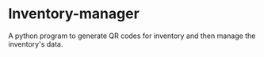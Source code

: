 # Inventory-manager
 A python program to generate QR codes for inventory and then manage the inventory's data.
